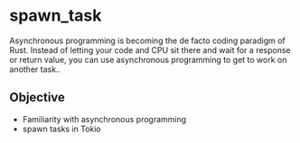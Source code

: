 # spawn_task
Asynchronous programming is becoming the de facto coding paradigm of Rust. Instead of letting your code and CPU sit there and wait for a response or return value, you can use asynchronous programming to get to work on another task..

## Objective
* Familiarity with asynchronous programming
* spawn tasks in Tokio
